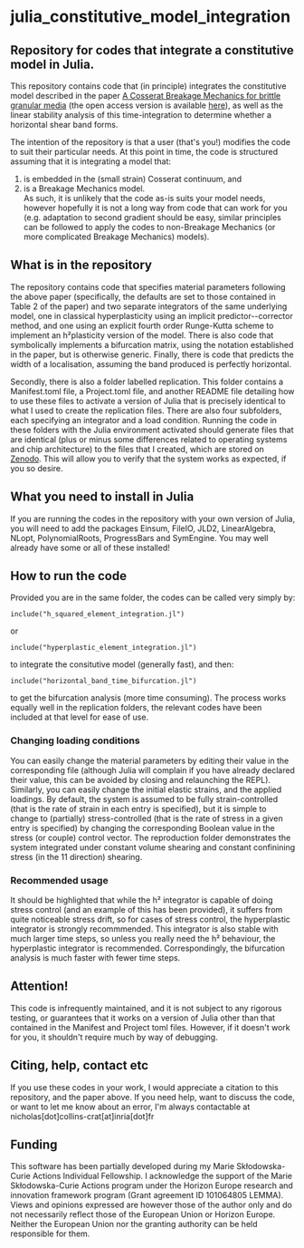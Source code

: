 # julia_constitutive_model_integration
## Repository for codes that integrate a constitutive model in Julia.
This repository contains code that (in principle) integrates the constitutive model described in the paper [A Cosserat Breakage Mechanics for brittle granular media](https://www.sciencedirect.com/science/article/pii/S0022509620302106?via%3Dihub) (the open access version is available [here](https://hal.science/hal-03120686v1)), as well as the linear stability analysis of this time-integration to determine whether a horizontal shear band forms.

The intention of the repository is that a user (that's you!) modifies the code to suit their particular needs. At this point in time, the code is structured assuming that it is integrating a model that:
  1. is embedded in the (small strain) Cosserat continuum, and
  2. is a Breakage Mechanics model.  
As such, it is unlikely that the code as-is suits your model needs, however hopefully it is not a long way from code that can work for you (e.g. adaptation to second gradient should be easy, similar principles can be followed to apply the codes to non-Breakage Mechanics (or more complicated Breakage Mechanics) models).

## What is in the repository
The repository contains code that specifies material parameters following the above paper (specifically, the defaults are set to those contained in Table 2 of the paper) and two separate integrators of the same underlying model, one in classical hyperplasticity using an implicit predictor--corrector method, and one using an explicit fourth order Runge-Kutta scheme to implement an h²plasticity version of the model. There is also code that symbolically implements a bifurcation matrix, using the notation established in the paper, but is otherwise generic. Finally, there is code that predicts the width of a localisation, assuming the band produced is perfectly horizontal.

Secondly, there is also a folder labelled replication. This folder contains a Manifest.toml file, a Project.toml file, and another README file detailing how to use these files to activate a version of Julia that is precisely identical to what I used to create the replication files. There are also four subfolders, each specifying an integrator and a load condition. Running the code in these folders with the Julia environment activated should generate files that are identical (plus or minus some differences related to operating systems and chip architecture) to the files that I created, which are stored on [Zenodo](https://zenodo.org/records/10926006). This will allow you to verify that the system works as expected, if you so desire.

## What you need to install in Julia
If you are running the codes in the repository with your own version of Julia, you will need to add the packages Einsum, FileIO, JLD2, LinearAlgebra, NLopt, PolynomialRoots, ProgressBars and SymEngine. You may well already have some or all of these installed!

## How to run the code
Provided you are in the same folder, the codes can be called very simply by:
```
include("h_squared_element_integration.jl")
```
or
```
include("hyperplastic_element_integration.jl")
```
to integrate the consitutive model (generally fast), and then:
```
include("horizontal_band_time_bifurcation.jl")
```
to get the bifurcation analysis (more time consuming). The process works equally well in the replication folders, the relevant codes have been included at that level for ease of use.

### Changing loading conditions
You can easily change the material parameters by editing their value in the corresponding file (although Julia will complain if you have already declared their value, this can be avoided by closing and relaunching the REPL). Similarly, you can easily change the initial elastic strains, and the applied loadings. By default, the system is assumed to be fully strain-controlled (that is the rate of strain in each entry is specified), but it is simple to change to (partially) stress-controlled (that is the rate of stress in a given entry is specified) by changing the corresponding Boolean value in the stress (or couple) control vector. The reproduction folder demonstrates the system integrated under constant volume shearing and constant confinining stress (in the 11 direction) shearing.

### Recommended usage
It should be highlighted that while the h² integrator is capable of doing stress control (and an example of this has been provided), it suffers from quite noticeable stress drift, so for cases of stress control, the hyperplastic integrator is strongly recommmended. This integrator is also stable with much larger time steps, so unless you really need the h² behaviour, the hyperplastic integrator is recommended. Correspondingly, the bifurcation analysis is much faster with fewer time steps.

## Attention!
This code is infrequently maintained, and it is not subject to any rigorous testing, or guarantees that it works on a version of Julia other than that contained in the Manifest and Project toml files. However, if it doesn't work for you, it shouldn't require much by way of debugging.

## Citing, help, contact etc
If you use these codes in your work, I would appreciate a citation to this repository, and the paper above. If you need help, want to discuss the code, or want to let me know about an error, I'm always contactable at nicholas[dot]collins-crat[at]inria[dot]fr

## Funding
This software has been partially developed during my Marie Skłodowska-Curie Actions Individual Fellowship. I acknowledge the support of the Marie Skłodowska-Curie Actions program under the Horizon Europe research and innovation framework program (Grant agreement ID 101064805 LEMMA). Views and opinions expressed are however those of the author only and do not necessarily reflect those of the European Union or Horizon Europe. Neither the European Union nor the granting authority can be held responsible for them.
